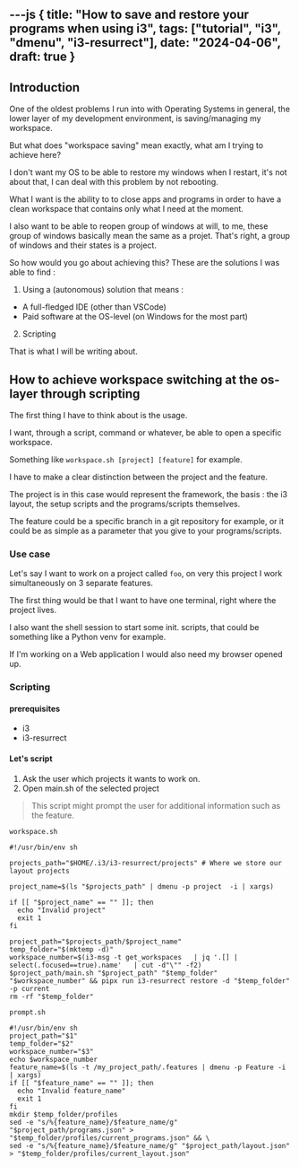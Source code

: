 ---js
{
  title: "How to save and restore your programs when using i3",
  tags: ["tutorial", "i3", "dmenu", "i3-resurrect"],
  date: "2024-04-06",
  draft: true
}
---

## Introduction

One of the oldest problems I run into with Operating Systems in general, the lower layer of my development environment, is saving/managing my workspace.

But what does "workspace saving" mean exactly, what am I trying to achieve here?

I don't want my OS to be able to restore my windows when I restart, it's not about that, I can deal with this problem by not rebooting.

What I want is the ability to to close apps and programs in order to have a clean workspace that contains only what I need at the moment.

I also want to be able to reopen group of windows at will, to me, these group of windows basically mean the same as a projet. That's right, a group of windows and their states is a project.

So how would you go about achieving this? These are the solutions I was able to find :

1. Using a (autonomous) solution that means :
  - A full-fledged IDE (other than VSCode)
  - Paid software at the OS-level (on Windows for the most part)

2. Scripting

That is what I will be writing about.

## How to achieve workspace switching at the os-layer through scripting

The first thing I have to think about is the usage.

I want, through a script, command or whatever, be able to open a specific workspace.

Something like ``workspace.sh [project] [feature]`` for example.

I have to make a clear distinction between the project and the feature.

The project is in this case would represent the framework, the basis : the i3 layout, the setup scripts and the programs/scripts themselves.

The feature could be a specific branch in a git repository for example, or it could be as simple as a parameter that you give to your programs/scripts.

### Use case

Let's say I want to work on a project called ``foo``, on very this project I work simultaneously on 3 separate features.

The first thing would be that I want to have one terminal, right where the project lives.

I also want the shell session to start some init. scripts, that could be something like a Python venv for example.

If I'm working on a Web application I would also need my browser opened up.

### Scripting

#### prerequisites

- i3
- i3-resurrect


#### Let's script

1. Ask the user which projects it wants to work on.
2. Open main.sh of the selected project
> This script might prompt the user for additional information such as the feature.

```workspace.sh```
```shell
#!/usr/bin/env sh

projects_path="$HOME/.i3/i3-resurrect/projects" # Where we store our layout projects

project_name=$(ls "$projects_path" | dmenu -p project  -i | xargs)

if [[ "$project_name" == "" ]]; then
  echo "Invalid project"
  exit 1
fi

project_path="$projects_path/$project_name"
temp_folder="$(mktemp -d)"
workspace_number=$(i3-msg -t get_workspaces   | jq '.[] | select(.focused==true).name'   | cut -d"\"" -f2)
$project_path/main.sh "$project_path" "$temp_folder" "$workspace_number" && pipx run i3-resurrect restore -d "$temp_folder" -p current
rm -rf "$temp_folder"
```

```prompt.sh```
```shell
#!/usr/bin/env sh
project_path="$1"
temp_folder="$2"
workspace_number="$3"
echo $workspace_number
feature_name=$(ls -t /my_project_path/.features | dmenu -p Feature -i | xargs)
if [[ "$feature_name" == "" ]]; then
  echo "Invalid feature_name"
  exit 1
fi
mkdir $temp_folder/profiles
sed -e "s/%{feature_name}/$feature_name/g" "$project_path/programs.json" > "$temp_folder/profiles/current_programs.json" && \ 
sed -e "s/%{feature_name}/$feature_name/g" "$project_path/layout.json" > "$temp_folder/profiles/current_layout.json"
```
